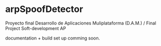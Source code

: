 # arpSpoofDetector
Proyecto final Desarrollo de Aplicaciones Muliplataforma (D.A.M.) / Final Project Soft-development AP

documentation + build set up comming soon.

